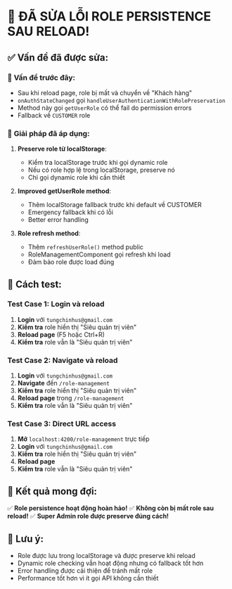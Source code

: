 # 🔧 ĐÃ SỬA LỖI ROLE PERSISTENCE SAU RELOAD!

## ✅ **Vấn đề đã được sửa:**

### 🐛 **Vấn đề trước đây:**
- Sau khi reload page, role bị mất và chuyển về "Khách hàng"
- `onAuthStateChanged` gọi `handleUserAuthenticationWithRolePreservation`
- Method này gọi `getUserRole` có thể fail do permission errors
- Fallback về `CUSTOMER` role

### 🔧 **Giải pháp đã áp dụng:**

1. **Preserve role từ localStorage**:
   - Kiểm tra localStorage trước khi gọi dynamic role
   - Nếu có role hợp lệ trong localStorage, preserve nó
   - Chỉ gọi dynamic role khi cần thiết

2. **Improved getUserRole method**:
   - Thêm localStorage fallback trước khi default về CUSTOMER
   - Emergency fallback khi có lỗi
   - Better error handling

3. **Role refresh method**:
   - Thêm `refreshUserRole()` method public
   - RoleManagementComponent gọi refresh khi load
   - Đảm bảo role được load đúng

## 🧪 **Cách test:**

### **Test Case 1: Login và reload**
1. **Login** với `tungchinhus@gmail.com`
2. **Kiểm tra** role hiển thị "Siêu quản trị viên"
3. **Reload page** (F5 hoặc Ctrl+R)
4. **Kiểm tra** role vẫn là "Siêu quản trị viên"

### **Test Case 2: Navigate và reload**
1. **Login** với `tungchinhus@gmail.com`
2. **Navigate** đến `/role-management`
3. **Kiểm tra** role hiển thị "Siêu quản trị viên"
4. **Reload page** trong `/role-management`
5. **Kiểm tra** role vẫn là "Siêu quản trị viên"

### **Test Case 3: Direct URL access**
1. **Mở** `localhost:4200/role-management` trực tiếp
2. **Login** với `tungchinhus@gmail.com`
3. **Kiểm tra** role hiển thị "Siêu quản trị viên"
4. **Reload page**
5. **Kiểm tra** role vẫn là "Siêu quản trị viên"

## 🎯 **Kết quả mong đợi:**

✅ **Role persistence hoạt động hoàn hảo!**
✅ **Không còn bị mất role sau reload!**
✅ **Super Admin role được preserve đúng cách!**

## 📝 **Lưu ý:**

- Role được lưu trong localStorage và được preserve khi reload
- Dynamic role checking vẫn hoạt động nhưng có fallback tốt hơn
- Error handling được cải thiện để tránh mất role
- Performance tốt hơn vì ít gọi API không cần thiết